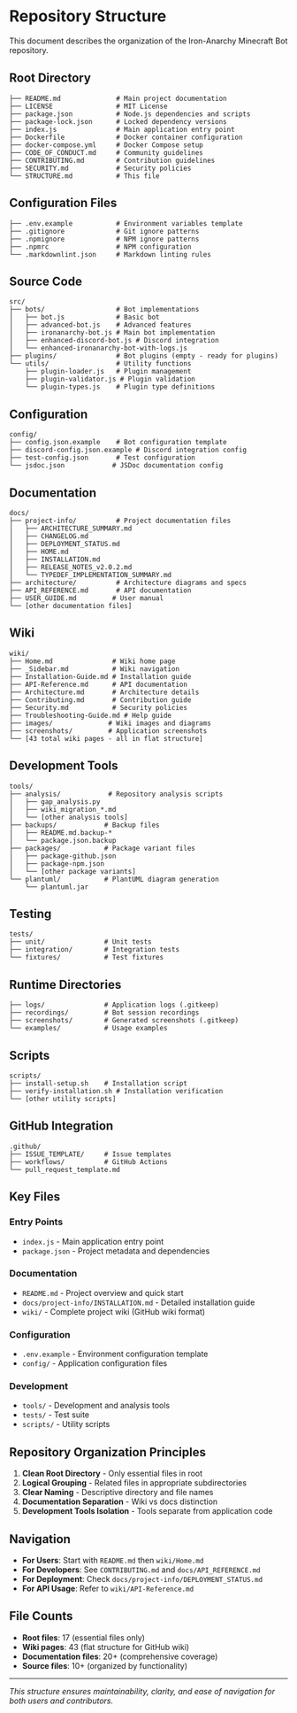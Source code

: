 # Repository Structure

This document describes the organization of the Iron-Anarchy Minecraft Bot repository.

## Root Directory
```
├── README.md              # Main project documentation
├── LICENSE                # MIT License
├── package.json           # Node.js dependencies and scripts
├── package-lock.json      # Locked dependency versions
├── index.js               # Main application entry point
├── Dockerfile             # Docker container configuration
├── docker-compose.yml     # Docker Compose setup
├── CODE_OF_CONDUCT.md     # Community guidelines
├── CONTRIBUTING.md        # Contribution guidelines
├── SECURITY.md            # Security policies
└── STRUCTURE.md           # This file
```

## Configuration Files
```
├── .env.example           # Environment variables template
├── .gitignore             # Git ignore patterns
├── .npmignore             # NPM ignore patterns
├── .npmrc                 # NPM configuration
└── .markdownlint.json     # Markdown linting rules
```

## Source Code
```
src/
├── bots/                  # Bot implementations
│   ├── bot.js             # Basic bot
│   ├── advanced-bot.js    # Advanced features
│   ├── ironanarchy-bot.js # Main bot implementation
│   ├── enhanced-discord-bot.js # Discord integration
│   └── enhanced-ironanarchy-bot-with-logs.js
├── plugins/               # Bot plugins (empty - ready for plugins)
└── utils/                 # Utility functions
    ├── plugin-loader.js   # Plugin management
    ├── plugin-validator.js # Plugin validation
    └── plugin-types.js    # Plugin type definitions
```

## Configuration
```
config/
├── config.json.example    # Bot configuration template
├── discord-config.json.example # Discord integration config
├── test-config.json       # Test configuration
└── jsdoc.json            # JSDoc documentation config
```

## Documentation
```
docs/
├── project-info/          # Project documentation files
│   ├── ARCHITECTURE_SUMMARY.md
│   ├── CHANGELOG.md
│   ├── DEPLOYMENT_STATUS.md
│   ├── HOME.md
│   ├── INSTALLATION.md
│   ├── RELEASE_NOTES_v2.0.2.md
│   └── TYPEDEF_IMPLEMENTATION_SUMMARY.md
├── architecture/          # Architecture diagrams and specs
├── API_REFERENCE.md       # API documentation
├── USER_GUIDE.md         # User manual
└── [other documentation files]
```

## Wiki
```
wiki/
├── Home.md               # Wiki home page
├── _Sidebar.md           # Wiki navigation
├── Installation-Guide.md # Installation guide
├── API-Reference.md      # API documentation
├── Architecture.md       # Architecture details
├── Contributing.md       # Contribution guide
├── Security.md           # Security policies
├── Troubleshooting-Guide.md # Help guide
├── images/              # Wiki images and diagrams
├── screenshots/         # Application screenshots
└── [43 total wiki pages - all in flat structure]
```

## Development Tools
```
tools/
├── analysis/            # Repository analysis scripts
│   ├── gap_analysis.py
│   ├── wiki_migration_*.md
│   └── [other analysis tools]
├── backups/            # Backup files
│   ├── README.md.backup-*
│   └── package.json.backup
├── packages/           # Package variant files
│   ├── package-github.json
│   ├── package-npm.json
│   └── [other package variants]
└── plantuml/           # PlantUML diagram generation
    └── plantuml.jar
```

## Testing
```
tests/
├── unit/               # Unit tests
├── integration/        # Integration tests
└── fixtures/           # Test fixtures
```

## Runtime Directories
```
├── logs/               # Application logs (.gitkeep)
├── recordings/         # Bot session recordings
├── screenshots/        # Generated screenshots (.gitkeep)
└── examples/           # Usage examples
```

## Scripts
```
scripts/
├── install-setup.sh    # Installation script
├── verify-installation.sh # Installation verification
└── [other utility scripts]
```

## GitHub Integration
```
.github/
├── ISSUE_TEMPLATE/     # Issue templates
├── workflows/          # GitHub Actions
└── pull_request_template.md
```

## Key Files

### Entry Points
- `index.js` - Main application entry point
- `package.json` - Project metadata and dependencies

### Documentation
- `README.md` - Project overview and quick start
- `docs/project-info/INSTALLATION.md` - Detailed installation guide
- `wiki/` - Complete project wiki (GitHub wiki format)

### Configuration
- `.env.example` - Environment configuration template
- `config/` - Application configuration files

### Development
- `tools/` - Development and analysis tools
- `tests/` - Test suite
- `scripts/` - Utility scripts

## Repository Organization Principles

1. **Clean Root Directory** - Only essential files in root
2. **Logical Grouping** - Related files in appropriate subdirectories
3. **Clear Naming** - Descriptive directory and file names
4. **Documentation Separation** - Wiki vs docs distinction
5. **Development Tools Isolation** - Tools separate from application code

## Navigation

- **For Users**: Start with `README.md` then `wiki/Home.md`
- **For Developers**: See `CONTRIBUTING.md` and `docs/API_REFERENCE.md`
- **For Deployment**: Check `docs/project-info/DEPLOYMENT_STATUS.md`
- **For API Usage**: Refer to `wiki/API-Reference.md`

## File Counts
- **Root files**: 17 (essential files only)
- **Wiki pages**: 43 (flat structure for GitHub wiki)
- **Documentation files**: 20+ (comprehensive coverage)
- **Source files**: 10+ (organized by functionality)

---

*This structure ensures maintainability, clarity, and ease of navigation for both users and contributors.*
